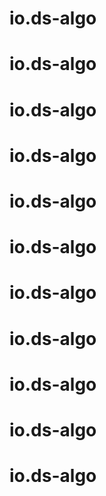 # io.ds-algo
# io.ds-algo
# io.ds-algo
# io.ds-algo
# io.ds-algo
# io.ds-algo
# io.ds-algo
# io.ds-algo
# io.ds-algo
# io.ds-algo
# io.ds-algo
